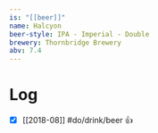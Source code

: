 ```yaml
---
is: "[[beer]]"
name: Halcyon
beer-style: IPA - Imperial - Double
brewery: Thornbridge Brewery
abv: 7.4
---
```

# Log
- [x] [[2018-08]] #do/drink/beer 👍
